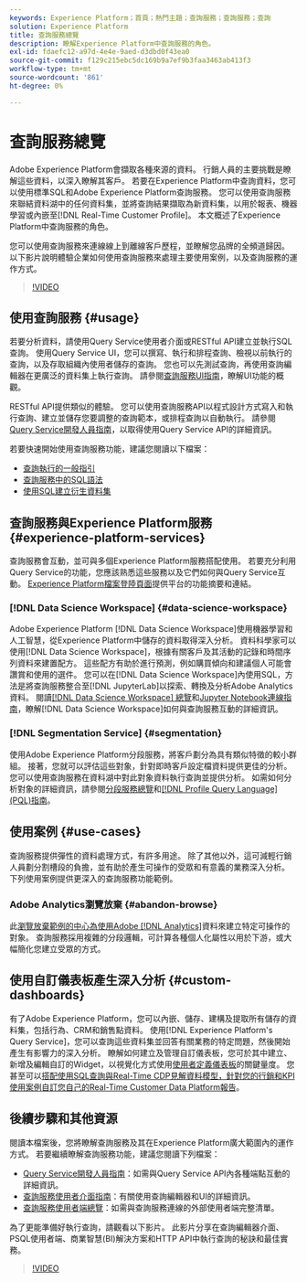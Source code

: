 ```yaml
---
keywords: Experience Platform；首頁；熱門主題；查詢服務；查詢服務；查詢
solution: Experience Platform
title: 查詢服務總覽
description: 瞭解Experience Platform中查詢服務的角色。
exl-id: fdaefc12-a97d-4e4e-9aed-d3dbd0f43ea0
source-git-commit: f129c215ebc5dc169b9a7ef9b3faa3463ab413f3
workflow-type: tm+mt
source-wordcount: '861'
ht-degree: 0%

---
```


# 查詢服務總覽

Adobe Experience Platform會擷取各種來源的資料。 行銷人員的主要挑戰是瞭解這些資料，以深入瞭解其客戶。 若要在Experience Platform中查詢資料，您可以使用標準SQL和Adobe Experience Platform查詢服務。 您可以使用查詢服務來聯結資料湖中的任何資料集，並將查詢結果擷取為新資料集，以用於報表、機器學習或內嵌至[!DNL Real-Time Customer Profile]。 本文概述了Experience Platform中查詢服務的角色。

您可以使用查詢服務來連線線上到離線客戶歷程，並瞭解您品牌的全頻道歸因。 以下影片說明體驗企業如何使用查詢服務來處理主要使用案例，以及查詢服務的運作方式。

>[!VIDEO](https://video.tv.adobe.com/v/29795?quality=12&learn=on)

## 使用查詢服務 {#usage}

若要分析資料，請使用Query Service使用者介面或RESTful API建立並執行SQL查詢。
使用Query Service UI，您可以撰寫、執行和排程查詢、檢視以前執行的查詢，以及存取組織內使用者儲存的查詢。 您也可以先測試查詢，再使用查詢編輯器在更廣泛的資料集上執行查詢。 請參閱[查詢服務UI指南](ui/overview.md)，瞭解UI功能的概觀。

RESTful API提供類似的體驗。 您可以使用查詢服務API以程式設計方式寫入和執行查詢、建立並儲存您要調整的查詢範本，或排程查詢以自動執行。 請參閱[Query Service開發人員指南](api/getting-started.md)，以取得使用Query Service API的詳細資訊。

若要快速開始使用查詢服務功能，建議您閱讀以下檔案：

- [查詢執行的一般指引](./best-practices/writing-queries.md)
- [查詢服務中的SQL語法](./sql/syntax.md)
- [使用SQL建立衍生資料集](./data-distiller/derived-datasets/create-derived-datasets-with-sql.md)

## 查詢服務與Experience Platform服務 {#experience-platform-services}

查詢服務會互動，並可與多個Experience Platform服務搭配使用。 若要充分利用Query Service的功能，您應該熟悉這些服務以及它們如何與Query Service互動。 [Experience Platform檔案登陸頁面](https://experienceleague.adobe.com/docs/experience-platform.html)提供平台的功能摘要和連結。

### [!DNL Data Science Workspace] {#data-science-workspace}

Adobe Experience Platform [!DNL Data Science Workspace]使用機器學習和人工智慧，從Experience Platform中儲存的資料取得深入分析。 資料科學家可以使用[!DNL Data Science Workspace]，根據有關客戶及其活動的記錄和時間序列資料來建置配方。 這些配方有助於進行預測，例如購買傾向和建議個人可能會讚賞和使用的選件。 您可以在[!DNL Data Science Workspace]內使用SQL，方法是將查詢服務整合至[!DNL JupyterLab]以探索、轉換及分析Adobe Analytics資料。 閱讀[[!DNL Data Science Workspace] 總覽](../data-science-workspace/home.md)和[Jupyter Notebook連線指南](./clients/jupyter-notebook.md)，瞭解[!DNL Data Science Workspace]如何與查詢服務互動的詳細資訊。

### [!DNL Segmentation Service] {#segmentation}

使用Adobe Experience Platform分段服務，將客戶劃分為具有類似特徵的較小群組。 接著，您就可以評估這些對象，針對即時客戶設定檔資料提供更佳的分析。 您可以使用查詢服務在資料湖中對此對象資料執行查詢並提供分析。 如需如何分析對象的詳細資訊，請參閱[分段服務總覽](../segmentation/home.md)和[[!DNL Profile Query Language] (PQL)指南](../segmentation/pql/overview.md)。

## 使用案例 {#use-cases}

查詢服務提供彈性的資料處理方式，有許多用途。 除了其他以外，這可減輕行銷人員劃分割槽段的負擔，並有助於產生可操作的受眾和有意義的業務深入分析。 下列使用案例提供更深入的查詢服務功能範例。

### Adobe Analytics瀏覽放棄 {#abandon-browse}

此[瀏覽放棄範例的中心為使用Adobe [!DNL Analytics]](./use-cases/abandoned-browse.md)資料來建立特定可操作的對象。 查詢服務採用複雜的分段邏輯，可計算各種個人化屬性以用於下游，或大幅簡化您建立受眾的方式。

## 使用自訂儀表板產生深入分析 {#custom-dashboards}

有了Adobe Experience Platform，您可以內嵌、儲存、建構及提取所有儲存的資料集，包括行為、CRM和銷售點資料。 使用[!DNL Experience Platform's Query Service]，您可以查詢這些資料集並回答有關業務的特定問題，然後開始產生有影響力的深入分析。 瞭解如何建立及管理自訂儀表板，您可於其中建立、新增及編輯自訂的Widget，以視覺化方式使用[使用者定義儀表板](../dashboards/standard-dashboards.md)的關鍵量度。 您甚至可以[搭配使用SQL查詢與Real-Time CDP見解資料模型，針對您的行銷和KPI使用案例自訂您自己的Real-Time Customer Data Platform報告](../dashboards/data-models/cdp-insights-data-model-b2c.md)。

## 後續步驟和其他資源

閱讀本檔案後，您將瞭解查詢服務及其在Experience Platform廣大範圍內的運作方式。 若要繼續瞭解查詢服務功能，建議您閱讀下列檔案：

- [Query Service開發人員指南](api/getting-started.md)：如需與Query Service API內各種端點互動的詳細資訊。
- [查詢服務使用者介面指南](ui/overview.md)：有關使用查詢編輯器和UI的詳細資訊。
- [查詢服務使用者端總覽](clients/overview.md)：如需與查詢服務連線的外部使用者端完整清單。

為了更能準備好執行查詢，請觀看以下影片。 此影片分享在查詢編輯器介面、PSQL使用者端、商業智慧(BI)解決方案和HTTP API中執行查詢的秘訣和最佳實務。

>[!VIDEO](https://video.tv.adobe.com/v/29811?quality=12&learn=on)
